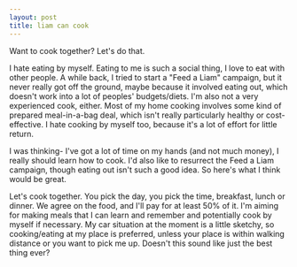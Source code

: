 ```yaml
---
layout: post
title: liam can cook
---
```


Want to cook together? Let's do that.

I hate eating by myself. Eating to me is such a social thing, I love to eat with other people. A while back, I tried to start a "Feed a Liam" campaign, but it never really got off the ground, maybe because it involved eating out, which doesn't work into a lot of peoples' budgets/diets. I'm also not a very experienced cook, either. Most of my home cooking involves some kind of prepared meal-in-a-bag deal, which isn't really particularly healthy or cost-effective. I hate cooking by myself too, because it's a lot of effort for little return.

I was thinking- I've got a lot of time on my hands (and not much money), I really should learn how to cook. I'd also like to resurrect the Feed a Liam campaign, though eating out isn't such a good idea. So here's what I think would be great.

Let's cook together. You pick the day, you pick the time, breakfast, lunch or dinner. We agree on the food, and I'll pay for at least 50% of it. I'm aiming for making meals that I can learn and remember and potentially cook by myself if necessary. My car situation at the moment is a little sketchy, so cooking/eating at my place is preferred, unless your place is within walking distance or you want to pick me up. Doesn't this sound like just the best thing ever?
